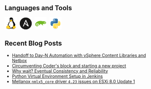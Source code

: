 ## Languages and Tools

<div>
    <img src="https://raw.githubusercontent.com/devicons/devicon/master/icons/linux/linux-original.svg" width="40" height="40"/>&nbsp;
    <img src="https://raw.githubusercontent.com/devicons/devicon/master/icons/ansible/ansible-original.svg" title="Ansible" alt="ansible" width="40" height="40"/>&nbsp;
    <img src="https://raw.githubusercontent.com/devicons/devicon/master/icons/opensuse/opensuse-original.svg" width="40" height="40"/>&nbsp;
    <img src="https://raw.githubusercontent.com/devicons/devicon/master/icons/python/python-original.svg" width="40" height="40"/>&nbsp;
</div>

## Recent Blog Posts

<!-- BLOG-POST-LIST:START -->
- [Handoff to Day-N Automation with vSphere Content Libraries and Netbox](https://blog.engyak.co/2023/09/vsphere-dayn/)
- [Circumventing Coder&#39;s block and starting a new project](https://blog.engyak.co/2023/08/writers-block/)
- [Why wait? Eventual Consistency and Reliability](https://blog.engyak.co/2023/07/eventual-consistency/)
- [Python Virtual Environment Setup in Jenkins](https://blog.engyak.co/2023/07/python-venv/)
- [Mellanox `nmlx5_core` driver `4.23` issues on ESXi 8.0 Update 1](https://blog.engyak.co/2023/06/nmlx-core/)
<!-- BLOG-POST-LIST:END -->
